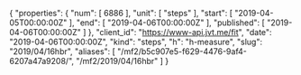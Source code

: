 {
  "properties": {
    "num": [
      6886
    ],
    "unit": [
      "steps"
    ],
    "start": [
      "2019-04-05T00:00:00Z"
    ],
    "end": [
      "2019-04-06T00:00:00Z"
    ],
    "published": [
      "2019-04-06T00:00:00Z"
    ]
  },
  "client_id": "https://www-api.jvt.me/fit",
  "date": "2019-04-06T00:00:00Z",
  "kind": "steps",
  "h": "h-measure",
  "slug": "2019/04/16hbr",
  "aliases": [
    "/mf2/b5c907e5-f629-4476-9af4-6207a47a9208/",
    "/mf2/2019/04/16hbr"
  ]
}
